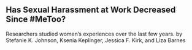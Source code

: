 ## Has Sexual Harassment at Work Decreased Since #MeToo?

Researchers studied women’s experiences over the last few years. by Stefanie K. Johnson, Ksenia Keplinger, Jessica F. Kirk, and Liza Barnes